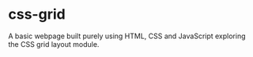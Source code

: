 # css-grid
A basic webpage built purely using HTML, CSS and JavaScript exploring the CSS grid layout module.
